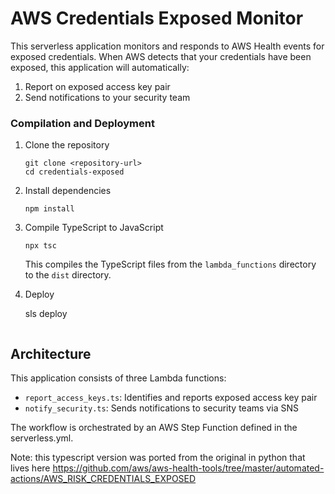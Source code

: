 # AWS Credentials Exposed Monitor

This serverless application monitors and responds to AWS Health events for exposed credentials. When AWS detects that your credentials have been exposed, this application will automatically:

1. Report on exposed access key pair
2. Send notifications to your security team

### Compilation and Deployment

1. Clone the repository
   ```
   git clone <repository-url>
   cd credentials-exposed
   ```

2. Install dependencies
   ```
   npm install
   ```

3. Compile TypeScript to JavaScript
   ```
   npx tsc
   ```
   This compiles the TypeScript files from the `lambda_functions` directory to the `dist` directory.

4. Deploy
   
   sls deploy
   ```
   
## Architecture

This application consists of three Lambda functions:

- `report_access_keys.ts`: Identifies and reports exposed access key pair
- `notify_security.ts`: Sends notifications to security teams via SNS

The workflow is orchestrated by an AWS Step Function defined in the serverless.yml.

Note: this typescript version was ported from the original in python that lives here https://github.com/aws/aws-health-tools/tree/master/automated-actions/AWS_RISK_CREDENTIALS_EXPOSED